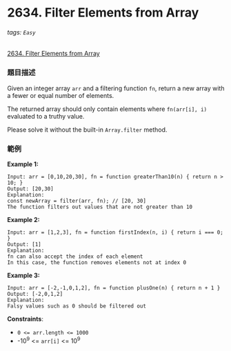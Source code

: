 # 2634. Filter Elements from Array

###### tags: `Easy`

[2634. Filter Elements from Array](https://leetcode.com/problems/filter-elements-from-array/)

### 題目描述

Given an integer array `arr` and a filtering function `fn`, return a new array with a fewer or equal number of elements.

The returned array should only contain elements where `fn(arr[i], i)` evaluated to a truthy value.

Please solve it without the built-in `Array.filter` method.


### 範例

**Example 1:**

```
Input: arr = [0,10,20,30], fn = function greaterThan10(n) { return n > 10; }
Output: [20,30]
Explanation:
const newArray = filter(arr, fn); // [20, 30]
The function filters out values that are not greater than 10
```

**Example 2:**

```
Input: arr = [1,2,3], fn = function firstIndex(n, i) { return i === 0; }
Output: [1]
Explanation:
fn can also accept the index of each element
In this case, the function removes elements not at index 0
```

**Example 3:**

```
Input: arr = [-2,-1,0,1,2], fn = function plusOne(n) { return n + 1 }
Output: [-2,0,1,2]
Explanation:
Falsy values such as 0 should be filtered out
```

**Constraints**:

- `0 <= arr.length <= 1000`
- -10<sup>9</sup> <= `arr[i]` <= 10<sup>9</sup>
